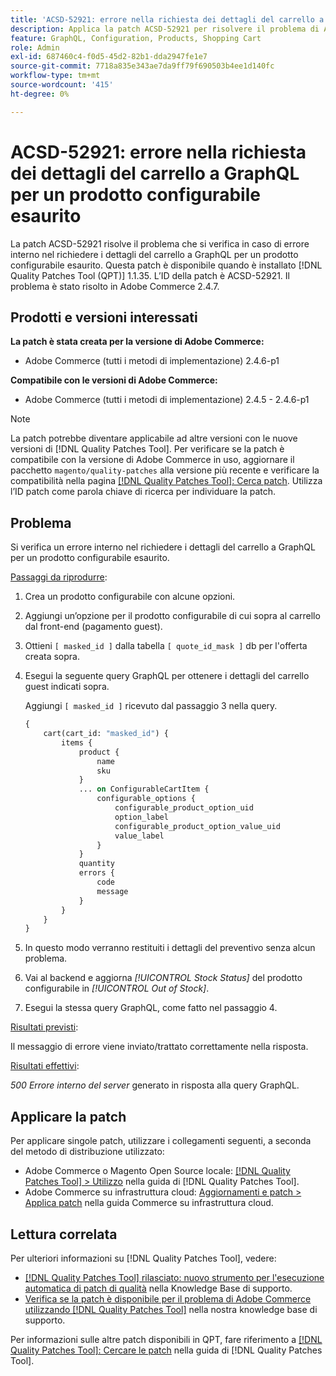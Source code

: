 ```yaml
---
title: 'ACSD-52921: errore nella richiesta dei dettagli del carrello a GraphQL per un prodotto configurabile esaurito'
description: Applica la patch ACSD-52921 per risolvere il problema di Adobe Commerce in cui si verifica un errore interno nel richiedere i dettagli del carrello a GraphQL per un prodotto configurabile esaurito.
feature: GraphQL, Configuration, Products, Shopping Cart
role: Admin
exl-id: 687460c4-f0d5-45d2-82b1-dda2947fe1e7
source-git-commit: 7718a835e343ae7da9ff79f690503b4ee1d140fc
workflow-type: tm+mt
source-wordcount: '415'
ht-degree: 0%

---
```


# ACSD-52921: errore nella richiesta dei dettagli del carrello a GraphQL per un prodotto configurabile esaurito

La patch ACSD-52921 risolve il problema che si verifica in caso di errore interno nel richiedere i dettagli del carrello a GraphQL per un prodotto configurabile esaurito. Questa patch è disponibile quando è installato [!DNL Quality Patches Tool (QPT)] 1.1.35. L’ID della patch è ACSD-52921. Il problema è stato risolto in Adobe Commerce 2.4.7.

## Prodotti e versioni interessati

**La patch è stata creata per la versione di Adobe Commerce:**

* Adobe Commerce (tutti i metodi di implementazione) 2.4.6-p1

**Compatibile con le versioni di Adobe Commerce:**

* Adobe Commerce (tutti i metodi di implementazione) 2.4.5 - 2.4.6-p1

>[!NOTE]
>
>La patch potrebbe diventare applicabile ad altre versioni con le nuove versioni di [!DNL Quality Patches Tool]. Per verificare se la patch è compatibile con la versione di Adobe Commerce in uso, aggiornare il pacchetto `magento/quality-patches` alla versione più recente e verificare la compatibilità nella pagina [[!DNL Quality Patches Tool]: Cerca patch](https://experienceleague.adobe.com/tools/commerce-quality-patches/index.html). Utilizza l’ID patch come parola chiave di ricerca per individuare la patch.

## Problema

Si verifica un errore interno nel richiedere i dettagli del carrello a GraphQL per un prodotto configurabile esaurito.

<u>Passaggi da riprodurre</u>:

1. Crea un prodotto configurabile con alcune opzioni.
1. Aggiungi un’opzione per il prodotto configurabile di cui sopra al carrello dal front-end (pagamento guest).
1. Ottieni `[ masked_id ]` dalla tabella `[ quote_id_mask ]` db per l&#39;offerta creata sopra.
1. Esegui la seguente query GraphQL per ottenere i dettagli del carrello guest indicati sopra.

   Aggiungi `[ masked_id ]` ricevuto dal passaggio 3 nella query.

   ```GraphQL
   {
       cart(cart_id: "masked_id") {
           items {
               product {
                   name
                   sku
               }
               ... on ConfigurableCartItem {
                   configurable_options {
                       configurable_product_option_uid
                       option_label
                       configurable_product_option_value_uid
                       value_label
                   }
               }
               quantity
               errors {
                   code
                   message
               }
           }
       }
   }   
   ```

1. In questo modo verranno restituiti i dettagli del preventivo senza alcun problema.
1. Vai al backend e aggiorna *[!UICONTROL Stock Status]* del prodotto configurabile in *[!UICONTROL Out of Stock]*.
1. Esegui la stessa query GraphQL, come fatto nel passaggio 4.

<u>Risultati previsti</u>:

Il messaggio di errore viene inviato/trattato correttamente nella risposta.

<u>Risultati effettivi</u>:

*500 Errore interno del server* generato in risposta alla query GraphQL.

## Applicare la patch

Per applicare singole patch, utilizzare i collegamenti seguenti, a seconda del metodo di distribuzione utilizzato:

* Adobe Commerce o Magento Open Source locale: [[!DNL Quality Patches Tool] > Utilizzo](https://experienceleague.adobe.com/docs/commerce-operations/tools/quality-patches-tool/usage.html) nella guida di [!DNL Quality Patches Tool].
* Adobe Commerce su infrastruttura cloud: [Aggiornamenti e patch > Applica patch](https://experienceleague.adobe.com/docs/commerce-cloud-service/user-guide/develop/upgrade/apply-patches.html) nella guida Commerce su infrastruttura cloud.

## Lettura correlata

Per ulteriori informazioni su [!DNL Quality Patches Tool], vedere:

* [[!DNL Quality Patches Tool] rilasciato: nuovo strumento per l&#39;esecuzione automatica di patch di qualità](/help/announcements/adobe-commerce-announcements/magento-quality-patches-released-new-tool-to-self-serve-quality-patches.md) nella Knowledge Base di supporto.
* [Verifica se la patch è disponibile per il problema di Adobe Commerce utilizzando  [!DNL Quality Patches Tool]](/help/support-tools/patches-available-in-qpt-tool/check-patch-for-magento-issue-with-magento-quality-patches.md) nella nostra knowledge base di supporto.

Per informazioni sulle altre patch disponibili in QPT, fare riferimento a [[!DNL Quality Patches Tool]: Cercare le patch](https://experienceleague.adobe.com/tools/commerce-quality-patches/index.html) nella guida di [!DNL Quality Patches Tool].
